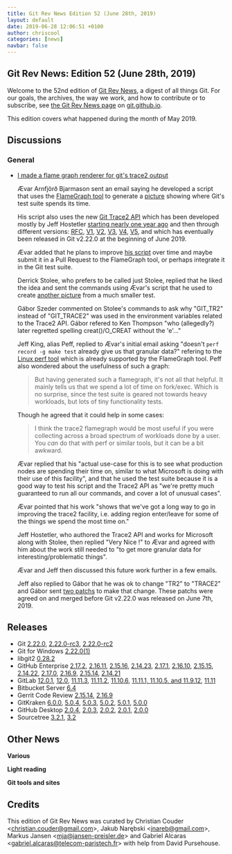 ```yaml
---
title: Git Rev News Edition 52 (June 28th, 2019)
layout: default
date: 2019-06-28 12:06:51 +0100
author: chriscool
categories: [news]
navbar: false
---
```


## Git Rev News: Edition 52 (June 28th, 2019)

Welcome to the 52nd edition of [Git Rev News](https://git.github.io/rev_news/rev_news/),
a digest of all things Git. For our goals, the archives, the way we work, and how to contribute or to
subscribe, see [the Git Rev News page](https://git.github.io/rev_news/rev_news/) on [git.github.io](http://git.github.io).

This edition covers what happened during the month of May 2019.

## Discussions


### General

* [I made a flame graph renderer for git's trace2 output](https://public-inbox.org/git/87zhnuwdkp.fsf@evledraar.gmail.com/)

  Ævar Arnfjörð Bjarmason sent an email saying he developed a script that uses the
  [FlameGraph tool](http://www.brendangregg.com/flamegraphs.html)
  to generate a
  [picture](https://vm.nix.is/~avar/noindex/git-tests.svg) showing
  where Git's test suite spends its time.

  His script also uses the new
  [Git Trace2 API](https://github.com/git/git/blob/master/Documentation/technical/api-trace2.txt)
  which has been developed mostly by Jeff Hostetler
  [starting nearly one year ago](https://public-inbox.org/git/20180713165621.52017-1-git@jeffhostetler.com/)
  and then through different versions:
  [RFC](https://public-inbox.org/git/pull.29.git.gitgitgadget@gmail.com/),
  [V1](https://public-inbox.org/git/pull.108.git.gitgitgadget@gmail.com/),
  [V2](https://public-inbox.org/git/pull.108.v2.git.gitgitgadget@gmail.com/),
  [V3](https://public-inbox.org/git/pull.108.v3.git.gitgitgadget@gmail.com/),
  [V4](https://public-inbox.org/git/pull.108.v4.git.gitgitgadget@gmail.com/),
  [V5](https://public-inbox.org/git/pull.169.v5.git.gitgitgadget@gmail.com/),
  and which has eventually been released in Git v2.22.0 at the beginning of June 2019.

  Ævar added that he plans to improve
  [his script](https://github.com/avar/FlameGraph/commit/7a834718a12ed8b0d897ee90b00e2f654508cabd)
  over time and maybe submit it in a Pull Request to the FlameGraph
  tool, or perhaps integrate it in the Git test suite.

  Derrick Stolee, who prefers to be called just Stolee, replied that
  he liked the idea and sent the commands using Ævar's script that he used to create
  [another picture](https://github.com/derrickstolee/FlameGraph/blob/git-test/git-test.svg)
  from a much smaller test.

  Gábor Szeder commented on Stolee's commands to ask why "GIT_TR2"
  instead of "GIT_TRACE2" was used in the environment variables
  related to the Trace2 API. Gábor refered to Ken Thompson "who
  (allegedly?) later regretted spelling creat()/O_CREAT without the
  'e'..."

  Jeff King, alias Peff, replied to Ævar's initial email asking
  "doesn't `perf record -g make test` already give us that granular
  data?" refering to the [Linux perf tool](https://en.wikipedia.org/wiki/Perf_(Linux))
  which is already supported by the FlameGraph tool. Peff also
  wondered about the usefulness of such a graph:

  > But having generated such a flamegraph, it's not all that helpful. It
  > mainly tells us that we spend a lot of time on fork/exec. Which is no
  > surprise, since the test suite is geared not towards heavy workloads,
  > but lots of tiny functionality tests.

  Though he agreed that it could help in some cases:

  > I think the trace2 flamegraph would be most useful if you were
  > collecting across a broad spectrum of workloads done by a user. You
  > _can_ do that with perf or similar tools, but it can be a bit awkward.

  Ævar replied that his "actual use-case for this is to see what
  production nodes are spending their time on, similar to what
  Microsoft is doing with their use of this facility", and that he
  used the test suite because it is a good way to test his script and
  the Trace2 API as "we're pretty much guaranteed to run all our
  commands, and cover a lot of unusual cases".

  Ævar pointed that his work "shows that we've got a long way to go in
  improving the trace2 facility, i.e. adding region enter/leave for
  some of the things we spend the most time on."

  Jeff Hostetler, who authored the Trace2 API and works for Microsoft
  along with Stolee, then replied "Very Nice !" to Ævar and agreed
  with him about the work still needed to "to get more granular data for
  interesting/problematic things".

  Ævar and Jeff then discussed this future work further in a few
  emails.

  Jeff also replied to Gábor that he was ok to change "TR2" to
  "TRACE2" and Gábor sent
  [two patchs](https://public-inbox.org/git/20190519144309.9597-1-szeder.dev@gmail.com/)
  to make that change. These patchs were agreed on and merged before
  Git v2.22.0 was released on June 7th, 2019.

<!---
### Reviews
-->

<!---
### Support
-->

<!---
## Developer Spotlight:
-->

## Releases

+ Git [2.22.0](https://public-inbox.org/git/xmqq36klozfu.fsf@gitster-ct.c.googlers.com/),
[2.22.0-rc3](https://public-inbox.org/git/xmqqlfyito3a.fsf@gitster-ct.c.googlers.com/),
[2.22.0-rc2](https://public-inbox.org/git/xmqqpnnzws9q.fsf@gitster-ct.c.googlers.com/)
+ Git for Windows [2.22.0(1)](https://github.com/git-for-windows/git/releases/tag/v2.22.0.windows.1)
+ libgit2 [0.28.2](https://github.com/libgit2/libgit2/releases/tag/v0.28.2)
+ GitHub Enterprise [2.17.2](https://enterprise.github.com/releases/2.17.2/notes),
[2.16.11](https://enterprise.github.com/releases/2.16.11/notes),
[2.15.16](https://enterprise.github.com/releases/2.15.16/notes),
[2.14.23](https://enterprise.github.com/releases/2.14.23/notes),
[2.17.1](https://enterprise.github.com/releases/2.17.1/notes),
[2.16.10](https://enterprise.github.com/releases/2.16.10/notes),
[2.15.15](https://enterprise.github.com/releases/2.15.15/notes),
[2.14.22](https://enterprise.github.com/releases/2.14.22/notes),
[2.17.0](https://enterprise.github.com/releases/2.17.0/notes),
[2.16.9](https://enterprise.github.com/releases/2.16.9/notes),
[2.15.14](https://enterprise.github.com/releases/2.15.14/notes),
[2.14.21](https://enterprise.github.com/releases/2.14.21/notes)
+ GitLab [12.0.1](https://about.gitlab.com/2019/06/25/gitlab-12-0-1-released/),
[12.0](https://about.gitlab.com/2019/06/22/gitlab-12-0-released/),
[11.11.3](https://about.gitlab.com/2019/06/10/gitlab-11-11-3-released/),
[11.11.2](https://about.gitlab.com/2019/06/05/gitlab-11-11-2-released/),
[11.10.6](https://about.gitlab.com/2019/06/05/gitlab-11-10-6-released/),
[11.11.1, 11.10.5, and 11.9.12](https://about.gitlab.com/2019/06/03/security-release-gitlab-11-dot-11-dot-1-released/),
[11.11](https://about.gitlab.com/2019/05/22/gitlab-11-11-released/)
+ Bitbucket Server [6.4](https://confluence.atlassian.com/bitbucketserver/bitbucket-server-release-notes-872139866.html)
+ Gerrit Code Review [2.15.14](https://www.gerritcodereview.com/2.15.html#21514),
[2.16.9](https://www.gerritcodereview.com/2.16.html#2169)
+ GitKraken [6.0.0](https://support.gitkraken.com/release-notes/current),
[5.0.4](https://support.gitkraken.com/release-notes/current),
[5.0.3](https://support.gitkraken.com/release-notes/current),
[5.0.2](https://support.gitkraken.com/release-notes/current),
[5.0.1](https://support.gitkraken.com/release-notes/current),
[5.0.0](https://support.gitkraken.com/release-notes/current)
+ GitHub Desktop [2.0.4](https://desktop.github.com/release-notes/),
[2.0.3](https://desktop.github.com/release-notes/),
[2.0.2](https://desktop.github.com/release-notes/),
[2.0.1](https://desktop.github.com/release-notes/),
[2.0.0](https://desktop.github.com/release-notes/)
+ Sourcetree [3.2.1](https://product-downloads.atlassian.com/software/sourcetree/ReleaseNotes/Sourcetree_3.2.1.html),
[3.2](https://product-downloads.atlassian.com/software/sourcetree/ReleaseNotes/Sourcetree_3.2.html)


## Other News

__Various__


__Light reading__


__Git tools and sites__


## Credits

This edition of Git Rev News was curated by
Christian Couder &lt;<christian.couder@gmail.com>&gt;,
Jakub Narębski &lt;<jnareb@gmail.com>&gt;,
Markus Jansen &lt;<mja@jansen-preisler.de>&gt; and
Gabriel Alcaras &lt;<gabriel.alcaras@telecom-paristech.fr>&gt;
with help from David Pursehouse.
